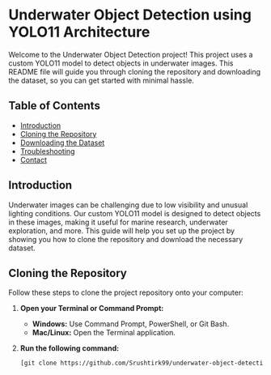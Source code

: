 # Underwater Object Detection using YOLO11 Architecture

Welcome to the Underwater Object Detection project! This project uses a custom YOLO11 model to detect objects in underwater images. This README file will guide you through cloning the repository and downloading the dataset, so you can get started with minimal hassle.

## Table of Contents

- [Introduction](#introduction)
- [Cloning the Repository](#cloning-the-repository)
- [Downloading the Dataset](#downloading-the-dataset)
- [Troubleshooting](#troubleshooting)
- [Contact](#contact)

## Introduction

Underwater images can be challenging due to low visibility and unusual lighting conditions. Our custom YOLO11 model is designed to detect objects in these images, making it useful for marine research, underwater exploration, and more. This guide will help you set up the project by showing you how to clone the repository and download the necessary dataset.

## Cloning the Repository

Follow these steps to clone the project repository onto your computer:

1. **Open your Terminal or Command Prompt:**
   - **Windows:** Use Command Prompt, PowerShell, or Git Bash.
   - **Mac/Linux:** Open the Terminal application.

2. **Run the following command:**
   ```bash
   [git clone https://github.com/Srushtirk99/underwater-object-detection.git](https://github.com/Srushtirk99/Underwater_Object_Detection.git)

